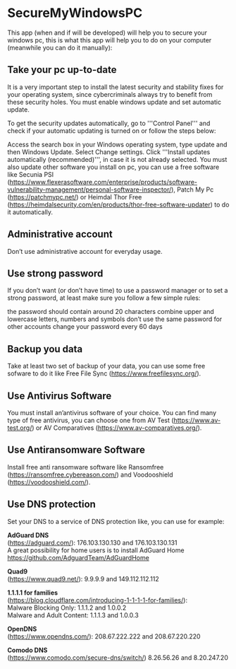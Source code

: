 # SecureMyWindowsPC
This app (when and if will be developed) will help you to secure your windows pc, this is what this app will help you to do on your computer (meanwhile you can do it manually):

## Take your pc up-to-date
It is a very important step to install the latest security and stability fixes for your operating system, since cybercriminals always try to benefit from these security holes. You must enable windows update and set automatic update.

To get the security updates automatically, go to '''Control Panel''' and check if your automatic updating is turned on or follow the steps below:

Access the search box in your Windows operating system, type update and then Windows Update.
Select Change settings.
Click '''Install updates automatically (recommended)''', in case it is not already selected.
You must also update other software you install on pc, you can use a free software like Secunia PSI (https://www.flexerasoftware.com/enterprise/products/software-vulnerability-management/personal-software-inspector/), Patch My Pc (https://patchmypc.net/) or Heimdal Thor Free (https://heimdalsecurity.com/en/products/thor-free-software-updater) to do it automatically.

## Administrative account
Don’t use administrative account for everyday usage.

## Use strong password
If you don’t want (or don’t have time) to use a password manager or to set a strong password, at least make sure you follow a few simple rules:

 the password should contain around 20 characters
 combine upper and lowercase letters, numbers and symbols
 don’t use the same password for other accounts
 change your password every 60 days
 
## Backup you data
Take at least two set of backup of your data, you can use some free sofware to do it like Free File Sync (https://www.freefilesync.org/).

## Use Antivirus Software
You must install an’antivirus software of your choice.  You can find many type of free antivirus, you can choose one from AV Test (https://www.av-test.org/) or AV Comparatives (https://www.av-comparatives.org/).

## Use Antiransomware Software
Install free anti ransomware software like Ransomfree (https://ransomfree.cybereason.com/) and Voodooshield (https://voodooshield.com/).

## Use DNS protection
Set your DNS to a service of DNS protection like, you can use for example:  

**AdGuard DNS**  
(https://adguard.com/): 176.103.130.130 and 176.103.130.131  
A great possibility for home users is to install AdGuard Home https://github.com/AdguardTeam/AdGuardHome  

**Quad9**  
(https://www.quad9.net/): 9.9.9.9 and 149.112.112.112  

**1.1.1.1 for families**  
(https://blog.cloudflare.com/introducing-1-1-1-1-for-families/):  
Malware Blocking Only: 1.1.1.2 and 1.0.0.2  
Malware and Adult Content: 1.1.1.3 and 1.0.0.3  

**OpenDNS**  
(https://www.opendns.com/): 208.67.222.222 and 208.67.220.220  

**Comodo DNS**  
(https://www.comodo.com/secure-dns/switch/) 8.26.56.26 and 8.20.247.20  




